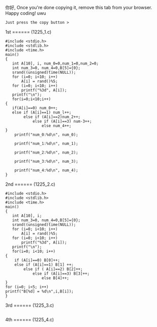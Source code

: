 你好, Once you're done copying it, remove this tab from your browser. Happy coding! uwu

```
Just press the copy button >
```

1st ====== (1225_1.c)


```
#include <stdio.h>
#include <stdlib.h>
#include <time.h>
main()
{
   int A[10], i, num_0=0,num_1=0,num_2=0;
   int num_3=0, num_4=0,B[5]={0};
   srand((unsigned)time(NULL));
   for (i=0; i<10; i++)
       A[i] = rand()%5;
   for (i=0; i<10; i++)
       printf("%3d", A[i]);
   printf("\n");
   for(i=0;i<10;i++)
{
   if(A[i]==0) num_0++;
   else if (A[i]==1) num_l++;
        else if (A[i]==2)num_2++;
            else if (A[i]==3) num-3++;
                else num_4++;
}
    printf("num_0:%d\n", num_0);

    printf("num_1:%d\n", num_1);

    printf("num_2:%d\n", num_2);

    printf("num_3:%d\n", num_3);

    printf("num_4:%d\n", num_4);
}
```

2nd ====== (1225_2.c)

```
#include <stdio.h>
#include <stdlib.h>
#include <time.h>
main()
{
   int A[10], i;
   int num_3=0, num_4=0,B[5]={0};
   srand((unsigned)time(NULL));
   for (i=0; i<10; i++)
       A[i] = rand()%5;
   for (i=0; i<10; i++)
       printf("%3d", A[i]);
   printf("\n");
   for(i=0; i<10; i++)
{
    if (A[i]==0) B[0]++;
    else if (A[i]==1) B[1] ++;
        else if ( A[i]==2) B[2]++;
            else if (A[i]==3) B[3]++;
                else B[4]++;
}
for (i=0; i<5; i++)
printf("B[%d] = %d\n",i,B[i]);
}
```

3rd ====== (1225_3.c)

```

```

4th ====== (1225_4.c)
```

```